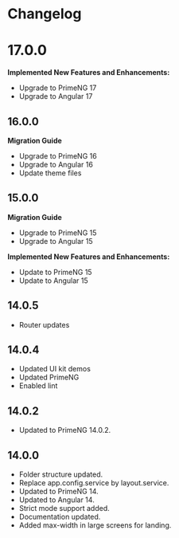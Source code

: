 # Changelog

# 17.0.0
**Implemented New Features and Enhancements:**
- Upgrade to PrimeNG 17
- Upgrade to Angular 17

## 16.0.0
**Migration Guide**
- Upgrade to PrimeNG 16
- Upgrade to Angular 16
- Update theme files

## 15.0.0
**Migration Guide**
- Upgrade to PrimeNG 15
- Upgrade to Angular 15
  
**Implemented New Features and Enhancements:**
- Update to PrimeNG 15
- Update to Angular 15

## 14.0.5

- Router updates

## 14.0.4

- Updated UI kit demos
- Updated PrimeNG
- Enabled lint

## 14.0.2

- Updated to PrimeNG 14.0.2.

## 14.0.0

- Folder structure updated.
- Replace app.config.service by layout.service.
- Updated to PrimeNG 14.
- Updated to Angular 14.
- Strict mode support added.
- Documentation updated.
- Added max-width in large screens for landing.